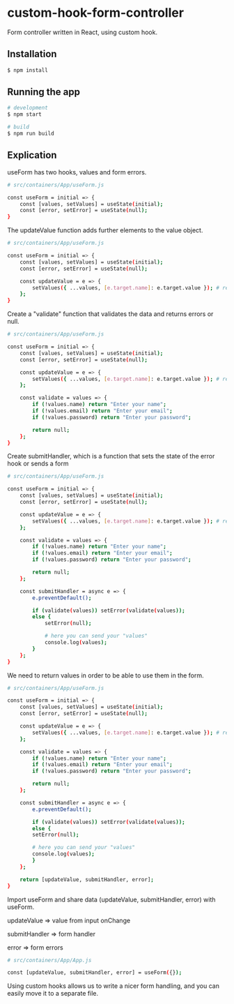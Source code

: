 # custom-hook-form-controller

Form controller written in React, using custom hook.

## Installation

```bash
$ npm install
```

## Running the app

```bash
# development
$ npm start

# build
$ npm run build
```

## Explication

<p>useForm has two hooks, values and form errors.</p>

```bash
# src/containers/App/useForm.js

const useForm = initial => {
    const [values, setValues] = useState(initial);
    const [error, setError] = useState(null);
}
```

<p>The updateValue function adds further elements to the value object.</p>

```bash
# src/containers/App/useForm.js

const useForm = initial => {
    const [values, setValues] = useState(initial);
    const [error, setError] = useState(null);

    const updateValue = e => {
        setValues({ ...values, [e.target.name]: e.target.value }); # result: { inputName: value }
    };
}
```

<p>Create a "validate" function that validates the data and returns errors or null.</p>

```bash
# src/containers/App/useForm.js

const useForm = initial => {
    const [values, setValues] = useState(initial);
    const [error, setError] = useState(null);

    const updateValue = e => {
        setValues({ ...values, [e.target.name]: e.target.value }); # result: { inputName: value }
    };

    const validate = values => {
        if (!values.name) return "Enter your name";
        if (!values.email) return "Enter your email";
        if (!values.password) return "Enter your password";

        return null;
    };
}
```

<p>Create submitHandler, which is a function that sets the state of the error hook or sends a form</p>

```bash
# src/containers/App/useForm.js

const useForm = initial => {
    const [values, setValues] = useState(initial);
    const [error, setError] = useState(null);

    const updateValue = e => {
        setValues({ ...values, [e.target.name]: e.target.value }); # result: { inputName: value }
    };

    const validate = values => {
        if (!values.name) return "Enter your name";
        if (!values.email) return "Enter your email";
        if (!values.password) return "Enter your password";

        return null;
    };

    const submitHandler = async e => {
        e.preventDefault();

        if (validate(values)) setError(validate(values));
        else {
            setError(null);

            # here you can send your "values"
            console.log(values);
        }
    };
}
```

<p>We need to return values in order to be able to use them in the form.</p>

```bash
# src/containers/App/useForm.js

const useForm = initial => {
    const [values, setValues] = useState(initial);
    const [error, setError] = useState(null);

    const updateValue = e => {
        setValues({ ...values, [e.target.name]: e.target.value }); # result: { inputName: value }
    };

    const validate = values => {
        if (!values.name) return "Enter your name";
        if (!values.email) return "Enter your email";
        if (!values.password) return "Enter your password";

        return null;
    };

    const submitHandler = async e => {
        e.preventDefault();

        if (validate(values)) setError(validate(values));
        else {
        setError(null);

        # here you can send your "values"
        console.log(values);
        }
    };

    return [updateValue, submitHandler, error];
}
```

<p>Import useForm and share data (updateValue, submitHandler, error) with useForm.</p>
<p>updateValue => value from input onChange</p>
<p>submitHandler => form handler</p>
<p>error => form errors</p>

```bash
# src/containers/App/App.js

const [updateValue, submitHandler, error] = useForm({});
```

<p>Using custom hooks allows us to write a nicer form handling, and you can easily move it to a separate file.</p>
